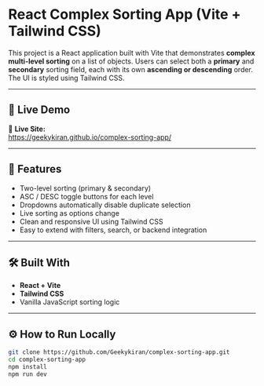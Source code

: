# React Complex Sorting App (Vite + Tailwind CSS)

This project is a React application built with Vite that demonstrates **complex multi-level sorting** on a list of objects. Users can select both a **primary** and **secondary** sorting field, each with its own **ascending or descending** order. The UI is styled using Tailwind CSS.

---

## 🚀 Live Demo

🔗 **Live Site:**  
https://geekykiran.github.io/complex-sorting-app/

---

## 🚀 Features

- Two-level sorting (primary & secondary)
- ASC / DESC toggle buttons for each level
- Dropdowns automatically disable duplicate selection
- Live sorting as options change
- Clean and responsive UI using Tailwind CSS
- Easy to extend with filters, search, or backend integration

---

## 🛠 Built With

- **React + Vite**
- **Tailwind CSS**
- Vanilla JavaScript sorting logic

---

## ⚙ How to Run Locally

```bash
git clone https://github.com/Geekykiran/complex-sorting-app.git
cd complex-sorting-app
npm install
npm run dev
